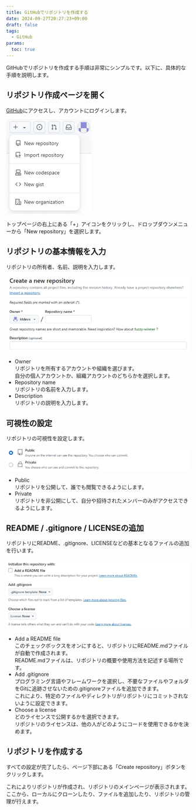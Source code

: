```yaml
---
title: GitHubでリポジトリを作成する
date: 2024-09-27T20:27:23+09:00
draft: false
tags:
  - GitHub
params:
  toc: true
---
```


GitHubでリポジトリを作成する手順は非常にシンプルです。以下に、具体的な手順を説明します。

## リポジトリ作成ページを開く

[GitHub](https://github.com/)にアクセスし、アカウントにログインします。

![GitHubのメニュー](images/github-new-repository.webp)

トップページの右上にある「+」アイコンをクリックし、ドロップダウンメニューから「New repository」を選択します。

## リポジトリの基本情報を入力

リポジトリの所有者、名前、説明を入力します。

![リポジトリの基本設定](images/github-repository-basic-settings.webp)

- Owner  
  リポジトリを所有するアカウントや組織を選びます。  
  自分の個人アカウントか、組織アカウントのどちらかを選択します。
- Repository name  
  リポジトリの名前を入力します。
- Description  
  リポジトリの説明を入力します。

## 可視性の設定

リポジトリの可視性を設定します。

![リポジトリの可視性設定](images/github-repository-visibility-setting.webp)

- Public  
  リポジトリを公開して、誰でも閲覧できるようにします。
- Private  
  リポジトリを非公開にして、自分や招待されたメンバーのみがアクセスできるようにします。

## README / .gitignore / LICENSEの追加

リポジトリにREADME、.gitignore、LICENSEなどの基本となるファイルの追加を行います。

![リポジトリの初期ファイル設定](images/github-repository-initial-file-settings.webp)

- Add a README file  
  このチェックボックスをオンにすると、リポジトリにREADME.mdファイルが自動で作成されます。  
  README.mdファイルは、リポジトリの概要や使用方法を記述する場所です。
- Add .gitignore  
  プログラミング言語やフレームワークを選択し、不要なファイルやフォルダをGitに追跡させないための.gitignoreファイルを追加できます。  
  これにより、特定のファイルやディレクトリがリポジトリにコミットされないように設定できます。
- Choose a license  
  どのライセンスで公開するかを選択できます。  
  リポジトリのライセンスは、他の人がどのようにコードを使用できるかを決めます。

## リポジトリを作成する

すべての設定が完了したら、ページ下部にある「Create repository」ボタンをクリックします。

これによりリポジトリが作成され、リポジトリのメインページが表示されます。ここから、ローカルにクローンしたり、ファイルを追加したり、リポジトリの管理が行えます。
